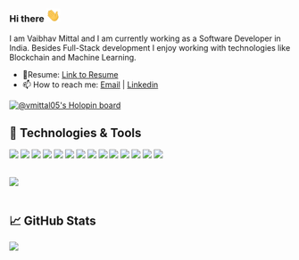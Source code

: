 ### Hi there  <img src="https://github.com/vmittal05/vmittal05/blob/main/wave.gif" width="25px">
I am Vaibhav Mittal and I am currently working as a Software Developer in India. Besides Full-Stack development I enjoy working with technologies like Blockchain and Machine Learning.<br/>
* 📃Resume: [Link to Resume](https://docs.google.com/document/d/1JUEnt-Szx2jlcEC1X8kuAdnkyb9QZNlkeCwzR1VjKmQ/edit?usp=sharing)
* 📫 How to reach me: [Email](mailto:vaibhavmittal0506@gmail.com?subject=[GitHub]) | [Linkedin](https://in.linkedin.com/in/vmittal97)

[![@vmittal05's Holopin board](https://holopin.io/api/user/board?user=vmittal05)](https://holopin.io/@vmittal05)


## 🔧 Technologies & Tools
![](https://img.shields.io/badge/OS-Linux-informational?style=plastic&logo=linux&logoColor=white&color=inactive)
![](https://img.shields.io/badge/Editor-VS_Code-informational?style=flat&logo=visual-studio-code&logoColor=white&color=blueviolet)
![](https://img.shields.io/badge/Code-Java-informational?style=flat&logo=java&logoColor=white&color=orange)
![](https://img.shields.io/badge/Code-Python-informational?style=flat&logo=python&logoColor=white&color=orange)
![](https://img.shields.io/badge/Code-JavaScript-informational?style=flat&logo=javascript&logoColor=white&color=orange)
![](https://img.shields.io/badge/Code-C/C++-informational?style=flat&logo=C&logoColor=white&color=orange)
![](https://img.shields.io/badge/Runtime-Node.js-informational?style=flat&logo=node.js&logoColor=white&color=red)
![](https://img.shields.io/badge/Framework-React-informational?style=flat&logo=react&logoColor=white&color=informational)
![](https://img.shields.io/badge/Framework-Angular-informational?style=flat&logo=angular&logoColor=red&color=informational)
![](https://img.shields.io/badge/Framework-Spring_Boot-F2F4F9?style=flat&logo=spring-boot)
![](https://img.shields.io/badge/Bootstrap-563D7C?style=flat&logo=bootstrap&logoColor=white)
![](https://img.shields.io/badge/hyperledger-2F3134?style=flat&logo=hyperledger&logoColor=white)
![](https://img.shields.io/badge/Database-MySQL-informational?style=flat&logo=mysql&logoColor=white&color=success)
![](https://img.shields.io/badge/Database-MongoDB-informational?style=flat&logo=mongodb&logoColor=white&color=success)

<br/>
<a href="https://github.com/vmittal05">
  <img align="left" src="https://github-readme-stats.vercel.app/api/top-langs/?username=vmittal05&langs_count=7&layout=compact&exclude_repo=Python_Algo&hide=html,xslt&title_color=ffffff&text_color=c9cacc&icon_color=2bbc8a&bg_color=1d1f21" />
</a>

<br/>
<br clear="left"/>


## &#x1f4c8; GitHub Stats
<a href="https://github.com/vmittal05">
  <img align="left" src="https://github-readme-stats.vercel.app/api?username=vmittal05&count_private=true&title_color=ffffff&text_color=c9cacc&icon_color=2bbc8a&bg_color=1d1f21" />
</a>


